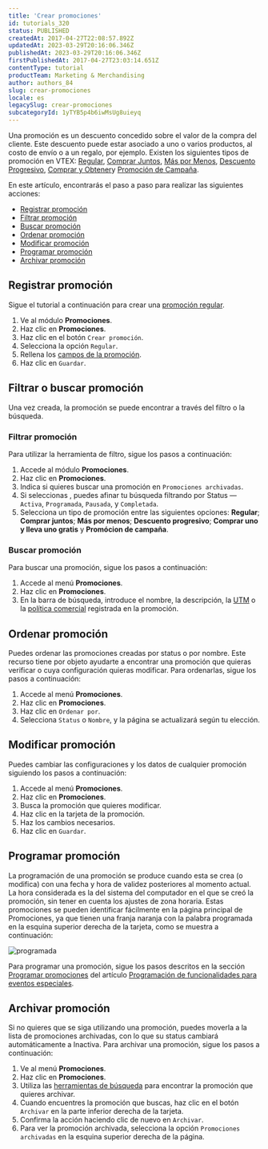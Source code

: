 ```yaml
---
title: 'Crear promociones'
id: tutorials_320
status: PUBLISHED
createdAt: 2017-04-27T22:08:57.892Z
updatedAt: 2023-03-29T20:16:06.346Z
publishedAt: 2023-03-29T20:16:06.346Z
firstPublishedAt: 2017-04-27T23:03:14.651Z
contentType: tutorial
productTeam: Marketing & Merchandising
author: authors_84
slug: crear-promociones
locale: es
legacySlug: crear-promociones
subcategoryId: 1yTYB5p4b6iwMsUg8uieyq
---
```


Una promoción es un descuento concedido sobre el valor de la compra del cliente. Este descuento puede estar asociado a uno o varios productos, al costo de envío o a un regalo, por ejemplo. Existen los siguientes tipos de promoción en VTEX: [Regular](https://help.vtex.com/en/tracks/promotions--6asfF1vFYiZgTQtOzwJchR/7FjbeZdE2KMwk5L1t98pZI), [Comprar Juntos](https://help.vtex.com/es/tutorial/compre-junto--tutorials_323), [Más por Menos](https://help.vtex.com/es/tutorial/leve-mais-por-menos--tutorials_325), [Descuento Progresivo](https://help.vtex.com/es/tutorial/desconto-progressivo--tutorials_324), [Comprar y Obtener](https://help.vtex.com/es/tutorial/compre-e-ganhe--tutorials_322)y [Promoción de Campaña](https://help.vtex.com/es/tutorial/promocao-de-campanha--1ChYXhK2AQGuS6wAqS8Ume). 

En este artículo, encontrarás el paso a paso para realizar las siguientes acciones:

  - [Registrar promoción](#registrar-promocion)
  - [Filtrar promoción](#filtrar-promocion)
  - [Buscar promoción](#buscar-promocion) 
  - [Ordenar promoción](#ordenar-promocion)
  - [Modificar promoción](#modificar-promocion)
  - [Programar promoción](#programar-promocion)
  - [Archivar promoción](#archivar-promocion)

## Registrar promoción 
Sigue el tutorial a continuación para crear una [promoción regular](https://help.vtex.com/es/tracks/promocoes--6asfF1vFYiZgTQtOzwJchR/7FjbeZdE2KMwk5L1t98pZI).

 1. Ve al módulo __Promociones__.
 2. Haz clic en __Promociones__.
 3. Haz clic en el botón `Crear promoción`.
 4. Selecciona la opción `Regular`.
 5. Rellena los [campos de la promoción](https://help.vtex.com/es/tutorial/regular-promotion--tutorials_327).
 6. Haz clic en `Guardar`.

## Filtrar o buscar promoción
Una vez creada, la promoción se puede encontrar a través del filtro o la búsqueda. 

 ### Filtrar promoción
Para utilizar la herramienta de filtro, sigue los pasos a continuación:

  1. Accede al módulo **Promociones**.
  2. Haz clic en **Promociones**.
  3. Indica si quieres buscar una promoción en `Promociones archivadas`.
  4. Si seleccionas <i class="fas fa-filter"></i>, puedes afinar tu búsqueda filtrando por Status — `Activa`, `Programada`, `Pausada`, y `Completada`.
  5. Selecciona un tipo de promoción entre las siguientes opciones:  **Regular**; **Comprar juntos**; **Más por menos**; **Descuento progresivo**; **Comprar uno y lleva uno gratis** y **Promócion de campaña**.

### Buscar promoción
Para buscar una promoción, sigue los pasos a continuación:

   1. Accede al menú **Promociones**.
   2. Haz clic en **Promociones**. 
   3. En la barra de búsqueda, introduce el nombre, la descripción, la [UTM](https://help.vtex.com/es/tutorial/what-are-utm-source-utm-campaign-and-utm-medium--2wTz7QJ8KUG6skGAoAQuii?&utm_source=autocomplete) o la [política comercial](https://help.vtex.com/pt/tutorial/como-funciona-uma-politica-comercial--6Xef8PZiFm40kg2STrMkMV?&utm_source=autocomplete) registrada en la promoción. 

## Ordenar promoción
Puedes ordenar las promociones creadas por status o por nombre. Este recurso tiene por objeto ayudarte a encontrar una promoción que quieras verificar o cuya configuración quieras modificar. Para ordenarlas, sigue los pasos a continuación:

   1. Accede al menú **Promociones**.
   2. Haz clic en **Promociones**.
   3. Haz clic en `Ordenar por`.
   4. Selecciona `Status` o `Nombre`, y la página se actualizará según tu elección. 

## Modificar promoción 
Puedes cambiar las configuraciones y los datos de cualquier promoción siguiendo los pasos a continuación:

  1. Accede al menú __Promociones__.
  2. Haz clic en __Promociones__.
  3. Busca la promoción que quieres modificar.
  4. Haz clic en la tarjeta de la promoción.
  5. Haz los cambios necesarios.
  6. Haz clic en `Guardar`.

## Programar promoción
La programación de una promoción se produce cuando esta se crea (o modifica) con una fecha y hora de validez posteriores al momento actual. La hora considerada es la del sistema del computador en el que se creó la promoción, sin tener en cuenta los ajustes de zona horaria.
Estas promociones se pueden identificar fácilmente en la página principal de Promociones, ya que tienen una franja naranja con la palabra programada en la esquina superior derecha de la tarjeta, como se muestra a continuación:

![programada](//images.ctfassets.net/alneenqid6w5/illvXlc6M10IO8p8IfL7J/cc495af0c2c31c27cc53870ed7a95aee/programada..png)

Para programar una promoción, sigue los pasos descritos en la sección [Programar promociones](https://help.vtex.com/es/tutorial/agendamento-para-eventos-especiais--2nd50tPWdKK4waXRZLg0JI?&utm_source=autocomplete#programar-promociones) del artículo [Programación de funcionalidades para eventos especiales](https://help.vtex.com/pt/tutorial/agendamento-para-eventos-especiais--2nd50tPWdKK4waXRZLg0JI).

## Archivar promoción
Si no quieres que se siga utilizando una promoción, puedes moverla a la lista de promociones archivadas, con lo que su status cambiará automáticamente a Inactiva. Para archivar una promoción, sigue los pasos a continuación:

 1. Ve al menú **Promociones**.
 2. Haz clic en **Promociones**.
 3. Utiliza las [herramientas de búsqueda](##buscar-promocion) para encontrar la promoción que quieres archivar.
 4. Cuando encuentres la promoción que buscas, haz clic en el botón `Archivar` en la parte inferior derecha de la tarjeta.
 5. Confirma la acción haciendo clic de nuevo en `Archivar`.
 6. Para ver la promoción archivada, selecciona la opción `Promociones archivadas` en la esquina superior derecha de la página.

